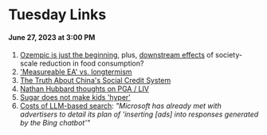 # Tuesday Links
#### June 27, 2023 at 3:00 PM

1. [Ozempic is just the beginning](https://twitter.com/ArmstrongDrew/status/1673442917854113792), plus, [downstream effects](https://twitter.com/ModeledBehavior/status/1673478338210414592) of society-scale reduction in food consumption? 
2. ['Measureable EA' vs. longtermism](https://twitter.com/JeremiahDJohns/status/1673491284848177153)
3. [The Truth About China's Social Credit System](https://www.youtube.com/watch?v=Kqov6F00KMc&ab_channel=PolyMatter)
4. [Nathan Hubbard thoughts on PGA / LIV](https://twitter.com/NathanCHubbard/status/1673529602319450119)
5. [Sugar does not make kids 'hyper'](https://www.vox.com/2014/7/16/5909701/no-sugar-doesnt-make-kids-hyper)
6. [Costs of LLM-based search](https://arstechnica.com/gadgets/2023/02/chatgpt-style-search-represents-a-10x-cost-increase-for-google-microsoft/): *"Microsoft has already met with advertisers to detail its plan of 'inserting \[ads\] into responses generated by the Bing chatbot'"*